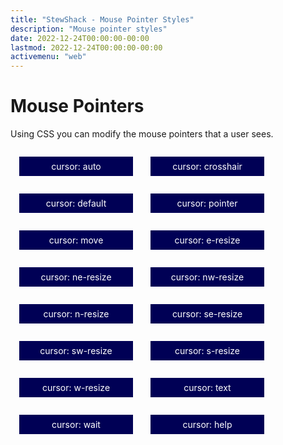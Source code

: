 ```yaml
---
title: "StewShack - Mouse Pointer Styles"
description: "Mouse pointer styles"
date: 2022-12-24T00:00:00-00:00
lastmod: 2022-12-24T00:00:00-00:00
activemenu: "web"
---
```


# Mouse Pointers

Using CSS you can modify the mouse pointers that a user sees.

<div style="cursor: auto; background-color: #005; color: #FFF; float: left; margin: 1em; padding: 0.5em; text-align: center; width: 12em;">cursor: auto</div>

<div style="cursor: crosshair; background-color: #005; color: #FFF; float: left; margin: 1em; padding: 0.5em; text-align: center; width: 12em;">cursor: crosshair</div>

<div style="cursor: default; background-color: #005; color: #FFF; float: left; margin: 1em; padding: 0.5em; text-align: center; width: 12em;">cursor: default</div>

<div style="cursor: pointer; background-color: #005; color: #FFF; float: left; margin: 1em; padding: 0.5em; text-align: center; width: 12em;">cursor: pointer</div>

<div style="cursor: move; background-color: #005; color: #FFF; float: left; margin: 1em; padding: 0.5em; text-align: center; width: 12em;">cursor: move</div>

<div style="cursor: e-resize; background-color: #005; color: #FFF; float: left; margin: 1em; padding: 0.5em; text-align: center; width: 12em;">cursor: e-resize</div>

<div style="cursor: ne-resize; background-color: #005; color: #FFF; float: left; margin: 1em; padding: 0.5em; text-align: center; width: 12em;">cursor: ne-resize</div>

<div style="cursor: nw-resize; background-color: #005; color: #FFF; float: left; margin: 1em; padding: 0.5em; text-align: center; width: 12em;">cursor: nw-resize</div>

<div style="cursor: n-resize; background-color: #005; color: #FFF; float: left; margin: 1em; padding: 0.5em; text-align: center; width: 12em;">cursor: n-resize</div>

<div style="cursor: se-resize; background-color: #005; color: #FFF; float: left; margin: 1em; padding: 0.5em; text-align: center; width: 12em;">cursor: se-resize</div>

<div style="cursor: sw-resize; background-color: #005; color: #FFF; float: left; margin: 1em; padding: 0.5em; text-align: center; width: 12em;">cursor: sw-resize</div>

<div style="cursor: s-resize; background-color: #005; color: #FFF; float: left; margin: 1em; padding: 0.5em; text-align: center; width: 12em;">cursor: s-resize</div>

<div style="cursor: w-resize; background-color: #005; color: #FFF; float: left; margin: 1em; padding: 0.5em; text-align: center; width: 12em;">cursor: w-resize</div>

<div style="cursor: text; background-color: #005; color: #FFF; float: left; margin: 1em; padding: 0.5em; text-align: center; width: 12em;">cursor: text</div>

<div style="cursor: wait; background-color: #005; color: #FFF; float: left; margin: 1em; padding: 0.5em; text-align: center; width: 12em;">cursor: wait</div>

<div style="cursor: help; background-color: #005; color: #FFF; float: left; margin: 1em; padding: 0.5em; text-align: center; width: 12em;">cursor: help</div>